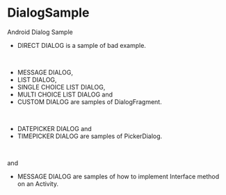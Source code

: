 # DialogSample
Android Dialog Sample

- DIRECT DIALOG is a sample of bad example.
<br>

- MESSAGE DIALOG,
- LIST DIALOG,
- SINGLE CHOICE LIST DIALOG,
- MULTI CHOICE LIST DIALOG and
- CUSTOM DIALOG are samples of DialogFragment.
<br>

- DATEPICKER DIALOG and
- TIMEPICKER DIALOG are samples of PickerDialog.
<br>

and
- MESSAGE DIALOG are samples of how to implement Interface method on an Activity.  
